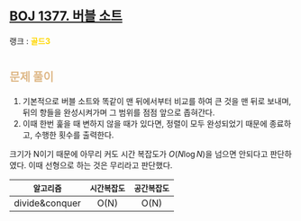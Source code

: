 # <span style="font-size:17pt; font-weight:bold">[BOJ 1377. 버블 소트](https://www.acmicpc.net/problem/1377)</span>
랭크 : <span style="color:gold">__골드3__</span>
<br>

# <span style="font-size:15pt;color:BurlyWood">문제 풀이</span>

1. 기본적으로 버블 소트와 똑같이 맨 뒤에서부터 비교를 하여 큰 것을 맨 뒤로 보내며, 뒤의 항들을 완성시켜가며 그 범위를 점점 앞으로 좁혀간다.
2. 이때 한번 훑을 때 변하지 않을 때가 있다면, 정렬이 모두 완성되었기 때문에 종료하고, 수행한 횟수를 출력한다.

크기가 N이기 때문에 아무리 커도 시간 복잡도가 $O(N \log N)$을 넘으면 안되다고 판단하였다. 이때 선형으로 하는 것은 무리라고 판단했다.
<br>

|`알고리즘`|`시간복잡도`|`공간복잡도`|
|:---:|:---:|:---:|
| divide&conquer | O(N)| O(N) |

<br><br>
